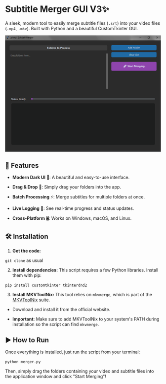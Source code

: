# Subtitle Merger GUI V3✨

A sleek, modern tool to easily merge subtitle files (`.srt`) into your video files (`.mp4`, `.mkv`). Built with Python and a beautiful CustomTkinter GUI.

![gui](https://raw.githubusercontent.com/JohnySir/Subtitle-Merger-GUI/refs/heads/V3/images/v3.png "gui") 

## 🚀 Features

* **Modern Dark UI** 🎨: A beautiful and easy-to-use interface.

* **Drag & Drop** 📁: Simply drag your folders into the app.

* **Batch Processing** ⚡: Merge subtitles for multiple folders at once.

* **Live Logging** 📝: See real-time progress and status updates.

* **Cross-Platform** 🖥️: Works on Windows, macOS, and Linux.

## 🛠️ Installation

1. **Get the code:**

`git clone` as usual


2. **Install dependencies:**
This script requires a few Python libraries. Install them with pip:

`pip install customtkinter tkinterdnd2`


3. **Install MKVToolNix:**
This tool relies on `mkvmerge`, which is part of the [MKVToolNix](https://mkvtoolnix.download/downloads.html) suite.

* Download and install it from the official website.

* **Important:** Make sure to add MKVToolNix to your system's PATH during installation so the script can find `mkvmerge`.

## ▶️ How to Run

Once everything is installed, just run the script from your terminal:

`python merger.py`


Then, simply drag the folders containing your video and subtitle files into the application window and click "Start Merging"!

